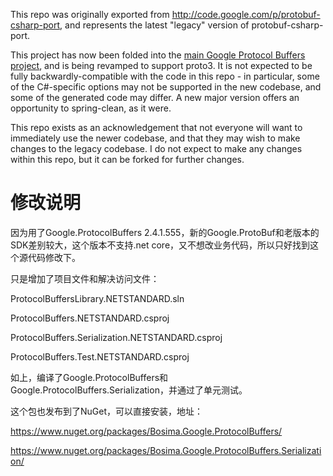 ﻿This repo was originally exported from http://code.google.com/p/protobuf-csharp-port,
and represents the latest "legacy" version of protobuf-csharp-port.

This project has now been folded into the [main Google Protocol Buffers project](http://github.com/google/protobuf),
and is being revamped to support proto3. It is not expected to be fully backwardly-compatible with
the code in this repo - in particular, some of the C#-specific options may not be supported in the new
codebase, and some of the generated code may differ. A new major version offers an opportunity to spring-clean,
as it were.

This repo exists as an acknowledgement that not everyone will want to immediately use the newer codebase,
and that they may wish to make changes to the legacy codebase. I do not expect to make any changes within this
repo, but it can be forked for further changes.

# 修改说明

因为用了Google.ProtocolBuffers 2.4.1.555，新的Google.ProtoBuf和老版本的SDK差别较大，这个版本不支持.net core，又不想改业务代码，所以只好找到这个源代码修改下。

只是增加了项目文件和解决访问文件：

ProtocolBuffersLibrary.NETSTANDARD.sln

ProtocolBuffers.NETSTANDARD.csproj

ProtocolBuffers.Serialization.NETSTANDARD.csproj

ProtocolBuffers.Test.NETSTANDARD.csproj

如上，编译了Google.ProtocolBuffers和Google.ProtocolBuffers.Serialization，并通过了单元测试。

这个包也发布到了NuGet，可以直接安装，地址：

https://www.nuget.org/packages/Bosima.Google.ProtocolBuffers/

https://www.nuget.org/packages/Bosima.Google.ProtocolBuffers.Serialization/

